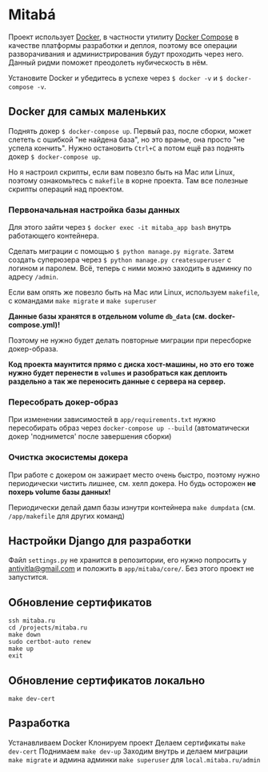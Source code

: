 # Mitaba&#x301;

Проект использует [Docker](https://www.docker.com/what-docker), в частности утилиту [Docker Compose](https://docs.docker.com/compose/) в качестве платформы разработки и деплоя, поэтому все операции разворачивания и администрирования будут проходить через него. Данный ридми поможет преодолеть нубическость в нём.

Установите Docker и убедитесь в успехе через `$ docker -v` и `$ docker-compose -v`.


## Docker для самых маленьких

Поднять докер `$ docker-compose up`. Первый раз, после сборки, может слететь с ошибкой "не найдена база", но это вранье, она просто "не успела кончить". Нужно остановить `Ctrl+C` а потом ещё раз поднять докер `$ docker-compose up`.

Но я настроил скрипты, если вам повезло быть на Mac или Linux, поэтому ознакомьтесь с `makefile` в корне проекта. Там все полезные скрипты операций над проектом.


### Первоначальная настройка базы данных

Для этого зайти через `$ docker exec -it mitaba_app bash` внутрь работающего контейнера.

Сделать миграции с помощью `$ python manage.py migrate`. Затем создать суперюзера через `$ python manage.py createsuperuser` с логином и паролем. Всё, теперь с ними можно заходить в админку по адресу `/admin`.

Если вам опять же повезло быть на Mac или Linux, используем `makefile`, с командами `make migrate` и `make superuser`

**Данные базы хранятся в отдельном volume `db_data` (см. docker-compose.yml)!**

Поэтому не нужно будет делать повторные миграции при пересборке докер-образа.

**Код проекта маунтится прямо с диска хост-машины, но это его тоже нужно будет перенести в `volumes` и разобраться как деплоить раздельно а так же переносить данные с сервера на сервер.**

### Пересобрать докер-образ

При изменении зависимостей в `app/requirements.txt` нужно пересобирать образ через `docker-compose up --build` (автоматически докер 'поднимется' после завершения сборки)

### Очистка экосистемы докера

При работе с докером он зажирает место очень быстро, поэтому нужно периодически чистить лишнее, см. хелп докера. Но будь осторожен **не похерь volume базы данных!**

Периодически делай дамп базы изнутри контейнера `make dumpdata` (см. `/app/makefile` для других команд)

## Настройки Django для разработки

Файл `settings.py` не хранится в репозитории, его нужно попросить у <antivitla@gmail.com> и положить в `app/mitaba/core/`. Без этого проект не запустится.

## Обновление сертификатов

```
ssh mitaba.ru
cd /projects/mitaba.ru
make down
sudo certbot-auto renew
make up
exit
```

## Обновление сертификатов локально

`make dev-cert`

## Разработка

Устанавливаем Docker
Клонируем проект
Делаем сертификаты `make dev-cert`
Поднимаем `make dev-up`
Заходим внутрь и делаем миграции `make migrate` и админа админки `make superuser` для `local.mitaba.ru/admin`
